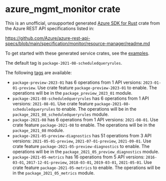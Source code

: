 # azure_mgmt_monitor crate

This is an unofficial, unsupported generated [Azure SDK for Rust](https://github.com/Azure/azure-sdk-for-rust/tree/legacy) crate from the Azure REST API specifications listed in:

https://github.com/Azure/azure-rest-api-specs/blob/main/specification/monitor/resource-manager/readme.md

To get started with these generated service crates, see the [examples](https://github.com/Azure/azure-sdk-for-rust/blob/legacy/services/README.md#examples).

The default tag is `package-2021-08-scheduledqueryrules`.

The following [tags](https://github.com/Azure/azure-sdk-for-rust/blob/legacy/services/tags.md) are available:

- `package-preview-2023-01` has 6 operations from 1 API versions: `2023-01-01-preview`. Use crate feature `package-preview-2023-01` to enable. The operations will be in the `package_preview_2023_01` module.
- `package-2021-08-scheduledqueryrules` has 6 operations from 1 API versions: `2021-08-01`. Use crate feature `package-2021-08-scheduledqueryrules` to enable. The operations will be in the `package_2021_08_scheduledqueryrules` module.
- `package-2021-08` has 6 operations from 1 API versions: `2021-08-01`. Use crate feature `package-2021-08` to enable. The operations will be in the `package_2021_08` module.
- `package-2021-05-preview-diagnostics` has 51 operations from 3 API versions: `2021-05-01-preview`, `2021-07-01-preview`, `2021-09-01`. Use crate feature `package-2021-05-preview-diagnostics` to enable. The operations will be in the `package_2021_05_preview_diagnostics` module.
- `package-2021-05-metrics` has 16 operations from 5 API versions: `2016-03-01`, `2017-12-01-preview`, `2018-03-01`, `2019-03-01`, `2021-05-01`. Use crate feature `package-2021-05-metrics` to enable. The operations will be in the `package_2021_05_metrics` module.